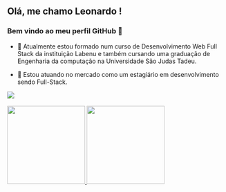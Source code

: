 ## Olá, me chamo Leonardo ! 
### Bem vindo ao meu perfil GitHub 👋

- 🔭 Atualmente estou formado num curso de Desenvolvimento Web Full Stack da instituição Labenu e também cursando uma graduação de Engenharia da computação na Universidade São Judas Tadeu.

- 🌱 Estou atuando no mercado como um estagiário em desenvolvimento sendo Full-Stack.



<div>
<a href="https://www.linkedin.com/in/leonardo-almeida-viana/" target="_blank"><img src="https://img.shields.io/badge/-LinkedIn-%230077B5?style=for-the-badge&logo=linkedin&logoColor=white" target="_blank"></a>   
</div>
<br/>


<div>
<a href="https://github.com/Leonardo-almd">
<img height="180em" src="https://github-readme-stats.vercel.app/api/top-langs/?username=Leonardo-almd&layout=compact&langs_count=7&theme=dracula"/>
<img height="180em" src="https://github-readme-stats.vercel.app/api?username=Leonardo-almd&show_icons=true&theme=dracula&include_all_commits=true&count_private=true"/>
</div>
